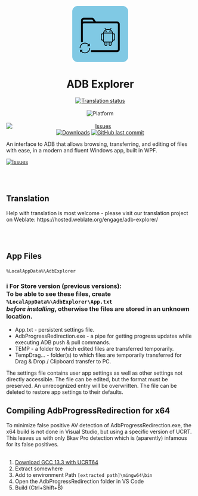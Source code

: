 <p align="center">
  <img alt="ADB Explorer Logo" src="icons/Store_icon_2023.png" width="150px" />
  <h1 align="center">ADB Explorer</h1>
</p>


<p align="center">
	<a href="https://hosted.weblate.org/engage/adb-explorer/">
		<img src="https://hosted.weblate.org/widget/adb-explorer/resources/287x66-grey.png" alt="Translation status" /></a>
	<br></br>
	<a title="Platform" target="_blank">
		<img src="https://img.shields.io/badge/Platform-Windows-blue" alt="Platform" /></a>
 	<br></br>
	<a href="https://github.com/Alex4SSB/ADB-Explorer/issues">
		<img alt="Issues" src="https://img.shields.io/github/issues/Alex4SSB/ADB-Explorer?color=0088ff" style="display:block;"/></a>
	<a href="https://github.com/Alex4SSB/ADB-Explorer/releases">
		<img alt="Downloads" src="https://img.shields.io/github/downloads/Alex4SSB/ADB-Explorer/total" /></a>
	<a href="https://github.com/Alex4SSB/ADB-Explorer/commits">
  		<img alt="GitHub last commit" src="https://img.shields.io/github/last-commit/Alex4SSB/ADB-Explorer?label=Last%20commit"></a>
</p>

An interface to ADB that allows browsing, transferring, and editing of files with ease, in a modern and fluent Windows app, built in WPF.



<a href="https://www.microsoft.com/store/apps/9PPGN2WM50QB">
      <img alt="Issues" width=300px src="https://get.microsoft.com/images/en-us%20light.svg" />
</a>

<br></br>
<h2 align="left"/>Translation</h2>
Help with translation is most welcome - please visit our translation project on Weblate: https://hosted.weblate.org/engage/adb-explorer/

<br></br>
<h2 align="left"/>App Files</h2>

`%LocalAppData%\AdbExplorer`


### ℹ️ For Store version (previous versions): <br />To be able to see these files, create `%LocalAppData%\AdbExplorer\App.txt` <br /> *before installing*, otherwise the files are stored in an unknown location.


* App.txt - persistent settings file.
* AdbProgressRedirection.exe - a pipe for getting progress updates while executing ADB push & pull commands.
* TEMP - a folder to which edited files are transferred temporarily.
* TempDrag... - folder(s) to which files are temporarily transferred for Drag & Drop / Clipboard transfer to PC.

The settings file contains user app settings as well as other settings not directly accessible.
The file can be edited, but the format must be preserved.
An unrecognized entry will be overwritten.
The file can be deleted to restore app settings to their defaults.

<h2 align="left"/>Compiling AdbProgressRedirection for x64</h2>
To minimize false positive AV detection of AdbProgressRedirection.exe, the x64 build is not done in Visual Studio, but using a specific version of UCRT. <br />
This leaves us with only Bkav Pro detection which is (aparently) infamous for its false positives. <br />
<br />

1. [Download GCC 13.3 with UCRT64](https://github.com/brechtsanders/winlibs_mingw/releases/tag/13.3.0posix-11.0.1-ucrt-r1)
2. Extract somewhere
3. Add to environment Path `[extracted path]\mingw64\bin`
4. Open the AdbProgressRedirection folder in VS Code
5. Build (Ctrl+Shift+B)

